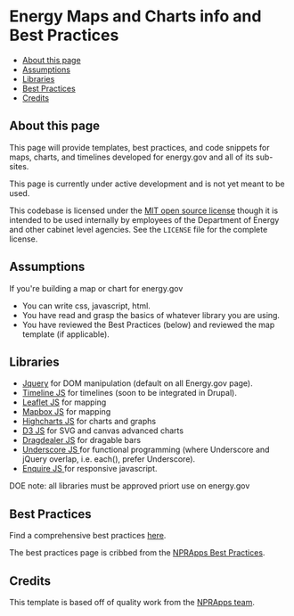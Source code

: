 Energy Maps and Charts info and Best Practices
==============================================

* [About this page](#about-this-page)
* [Assumptions](#assumptions)
* [Libraries](#libraries)
* [Best Practices](#best-practices)
* [Credits](#credits)

About this page
---------------

This page will provide templates, best practices, and code snippets for maps, charts, and timelines developed for energy.gov and all of its sub-sites. 

This page is currently under active development and is not yet meant to be used.

This codebase is licensed under the [MIT open source license](http://opensource.org/licenses/MIT) though it is intended to be used internally by employees of the Department of Energy and other cabinet level agencies.  See the ``LICENSE`` file for the complete license.


Assumptions
-----------
If you're building a map or chart for energy.gov

 * You can write css, javascript, html.
 * You have read and grasp the basics of whatever library you are using.
 * You have reviewed the Best Practices (below) and reviewed the map template (if applicable).

Libraries
---------
 * [Jquery](http://jquery.com/) for DOM manipulation (default on all Energy.gov page).
 * [Timeline JS](http://timeline.knightlab.com/) for timelines (soon to be integrated in Drupal).
 * [Leaflet JS](http://leafletjs.com/reference.html) for mapping
 * [Mapbox JS](https://www.mapbox.com/mapbox.js/) for mapping
 * [Highcharts JS](http://www.highcharts.com/) for charts and graphs
 * [D3 JS](http://d3js.org/) for SVG and canvas advanced charts
 * [Dragdealer JS](http://code.ovidiu.ch/dragdealer/) for dragable bars
 * [Underscore JS ](http://documentcloud.github.io/underscore/) for functional programming (where Underscore and jQuery overlap, i.e. each(), prefer Underscore).
 * [Enquire JS ](http://wicky.nillia.ms/enquire.js/) for responsive javascript.

DOE note: all libraries must be approved priort use on energy.gov

Best Practices
--------------
Find a comprehensive best practices [here](https://github.com/energyapps/bestpractices).

The best practices page is cribbed from the [NPRApps Best Practices](https://github.com/nprapps/bestpractices/blob/master/README.md).


Credits
-------

This template is based off of quality work from the [NPRApps team](https://github.com/nprapps/app-template/blob/master/README.md).


	
